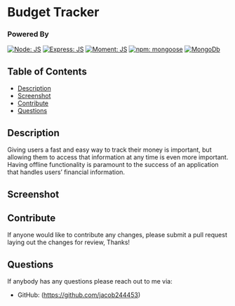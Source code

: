# Budget Tracker

  ### Powered By

  [![Node: JS](https://img.shields.io/badge/Node-JS-00872b.svg)](https://nodejs.org/en/) [![Express: JS](https://img.shields.io/badge/Express-JS-0000ff.svg)](https://github.com/expressjs/express) [![Moment: JS](https://img.shields.io/badge/Moment-JS-d98609.svg)](https://github.com/moment/moment) [![npm: mongoose](https://img.shields.io/badge/npm-mongoose-008783.svg)](https://github.com/Automattic/mongoose) [![MongoDb](https://img.shields.io/badge/MongoDB-00872b.svg)](https://www.mongodb.com/)  

  ## Table of Contents
  * [Description](#Description)
  * [Screenshot](#Screenshot)
  * [Contribute](#Contribute)
  * [Questions](#Questions)
  
  ## Description 

  Giving users a fast and easy way to track their money is important, but allowing them to access that information at any time is even more important. 
  Having offline functionality is paramount to the success of an application that handles users’ financial information.

  ## Screenshot
  
  
  ## Contribute

  If anyone would like to contribute any changes, please submit a pull request laying out the changes for review, Thanks!

  ## Questions

  If anybody has any questions please reach out to me via:
 
  * GitHub: (https://github.com/jacob244453)
  







